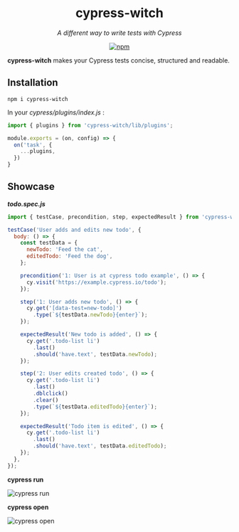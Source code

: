 <h1 align="center" style="border-bottom: none;">cypress-witch</h1>
<p align="center"><i>A different way to write tests with Cypress</i></p>

<p align="center">
  <a href="https://www.npmjs.com/package/cypress-witch">
    <img src="https://img.shields.io/npm/dm/cypress-witch.svg" alt="npm"/>
  </a>
</p>

**cypress-witch** makes your Cypress tests concise, structured and readable.

## Installation

```shell
npm i cypress-witch
```

In your *cypress/plugins/index.js* :

```javascript
import { plugins } from 'cypress-witch/lib/plugins';

module.exports = (on, config) => {
  on('task', {
    ...plugins,
  })
}
```

## Showcase 

**_todo.spec.js_**

```javascript
import { testCase, precondition, step, expectedResult } from 'cypress-witch';

testCase('User adds and edits new todo', {
  body: () => {
    const testData = {
      newTodo: 'Feed the cat',
      editedTodo: 'Feed the dog',
    };

    precondition('1: User is at cypress todo example', () => {
      cy.visit('https://example.cypress.io/todo');
    });

    step('1: User adds new todo', () => {
      cy.get('[data-test=new-todo]')
        .type(`${testData.newTodo}{enter}`);
    });

    expectedResult('New todo is added', () => {
      cy.get('.todo-list li')
        .last()
        .should('have.text', testData.newTodo);
    });

    step('2: User edits created todo', () => {
      cy.get('.todo-list li')
        .last()
        .dblclick()
        .clear()
        .type(`${testData.editedTodo}{enter}`);
    });

    expectedResult('Todo item is edited', () => {
      cy.get('.todo-list li')
        .last()
        .should('have.text', testData.editedTodo);
    });
  },
});
```

**cypress run**

![cypress run](https://user-images.githubusercontent.com/76620843/158082711-602b0653-0859-4c5e-a348-5af9ceaeddee.png)

**cypress open**

![cypress open](https://user-images.githubusercontent.com/76620843/158083217-bf947247-764d-47f2-b31c-d535356762de.png)
